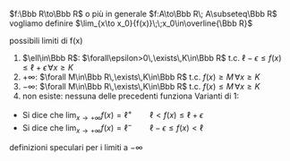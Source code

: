 $f:\Bbb R\to\Bbb R$ o più in generale $f:A\to\Bbb R\; A\subseteq\Bbb R$
vogliamo definire $\lim_{x\to x_0}{f(x)}\;\;x_0\in\overline{\Bbb R}$

possibili limiti di f(x)
1. $\ell\in\Bbb R$: $\forall\epsilon>0\,\exists\,K\in\Bbb R$ t.c. $\ell-\epsilon\le f(x)\le\ell+\epsilon\,\forall x\ge K$
2. $+\infty$: $\forall M\in\Bbb R\,\exists\,K\in\Bbb R$ t.c. $f(x)\ge M \,\forall x\ge K$
3. $-\infty$: $\forall M\in\Bbb R\,\exists\,K\in\Bbb R$ t.c. $f(x)\le M \,\forall x\ge K$
4. non esiste: nessuna delle precedenti funziona
Varianti di 1: 
- Si dice che $\lim_{x\to+\infty}{f(x)}=\ell^+\qquad \ell<f(x)\le\ell+\epsilon$
- Si dice che $\lim_{x\to+\infty}{f(x)}=\ell^-\qquad \ell-\epsilon\le f(x)<\ell$ 

definizioni speculari per i limiti a $-\infty$
